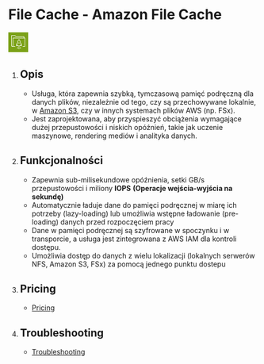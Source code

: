 # File Cache - Amazon **File Cache**

![File Cache](../images/services/Arch_Amazon-File-Cache_32.png "AWS File Cache")

1. Opis
    - 

    - Usługa, która zapewnia szybką, tymczasową pamięć podręczną dla danych plików, niezależnie od tego, czy są przechowywane lokalnie, w [Amazon S3](S3.md "AWS S3"), czy w innych systemach plików AWS (np. FSx).
    - Jest zaprojektowana, aby przyspieszyć obciążenia wymagające dużej przepustowości i niskich opóźnień, takie jak uczenie maszynowe, rendering mediów i analityka danych.

2. Funkcjonalności
    - 

    - Zapewnia sub-milisekundowe opóźnienia, setki GB/s przepustowości i miliony **IOPS** **(Operacje wejścia-wyjścia na sekundę)**
    - Automatycznie ładuje dane do pamięci podręcznej w miarę ich potrzeby (lazy-loading) lub umożliwia wstępne ładowanie (pre-loading) danych przed rozpoczęciem pracy
    - Dane w pamięci podręcznej są szyfrowane w spoczynku i w transporcie, a usługa jest zintegrowana z AWS IAM dla kontroli dostępu.
    - Umożliwia dostęp do danych z wielu lokalizacji (lokalnych serwerów NFS, Amazon S3, FSx) za pomocą jednego punktu dostepu

3. Pricing
    - 

    - [Pricing](https://aws.amazon.com/filecache/pricing/)


4. Troubleshooting
    - 

    - [Troubleshooting](https://docs.aws.amazon.com/fsx/latest/FileCacheGuide/troubleshooting.html)